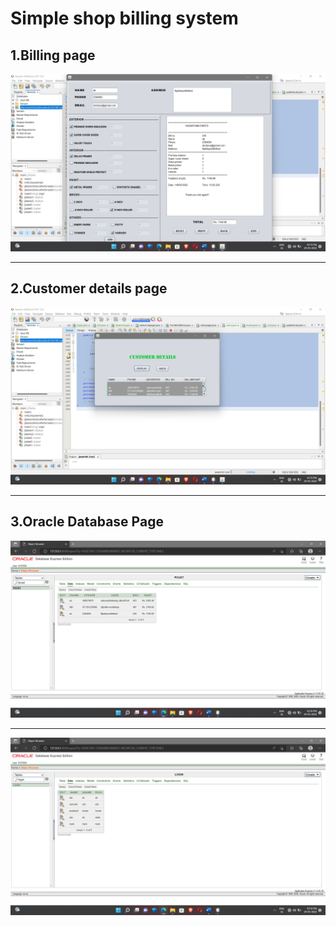 # Simple shop billing system
 <h2>1.Billing page</h2>
<img src="im1.png"/>
<br><hr>
<h2>2.Customer details page</h2>
<img src="im2.png"/>
<br><hr>
<h2>3.Oracle Database Page</h2>
<img src="im3.png"/>
<br><hr>
<img src="im4.png"/>

